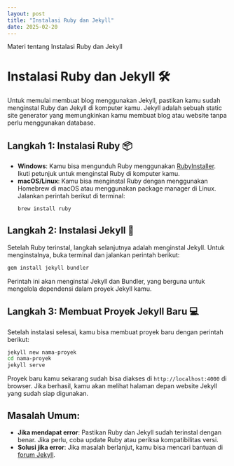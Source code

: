 ```yaml
---
layout: post
title: "Instalasi Ruby dan Jekyll"
date: 2025-02-20
---
```


Materi tentang Instalasi Ruby dan Jekyll


# Instalasi Ruby dan Jekyll 🛠️

Untuk memulai membuat blog menggunakan Jekyll, pastikan kamu sudah menginstal Ruby dan Jekyll di komputer kamu. Jekyll adalah sebuah static site generator yang memungkinkan kamu membuat blog atau website tanpa perlu menggunakan database.

## Langkah 1: Instalasi Ruby 📦
- **Windows**: Kamu bisa mengunduh Ruby menggunakan [RubyInstaller](https://rubyinstaller.org/). Ikuti petunjuk untuk menginstal Ruby di komputer kamu.
- **macOS/Linux**: Kamu bisa menginstal Ruby dengan menggunakan Homebrew di macOS atau menggunakan package manager di Linux. Jalankan perintah berikut di terminal:
  ```bash
  brew install ruby
  ```

## Langkah 2: Instalasi Jekyll 🚀
Setelah Ruby terinstal, langkah selanjutnya adalah menginstal Jekyll. Untuk menginstalnya, buka terminal dan jalankan perintah berikut:
```bash
gem install jekyll bundler
```
Perintah ini akan menginstal Jekyll dan Bundler, yang berguna untuk mengelola dependensi dalam proyek Jekyll kamu.

## Langkah 3: Membuat Proyek Jekyll Baru 💻
Setelah instalasi selesai, kamu bisa membuat proyek baru dengan perintah berikut:
```bash
jekyll new nama-proyek
cd nama-proyek
jekyll serve
```
Proyek baru kamu sekarang sudah bisa diakses di `http://localhost:4000` di browser. Jika berhasil, kamu akan melihat halaman depan website Jekyll yang sudah siap digunakan.

## Masalah Umum:
- **Jika mendapat error**: Pastikan Ruby dan Jekyll sudah terinstal dengan benar. Jika perlu, coba update Ruby atau periksa kompatibilitas versi.
- **Solusi jika error**: Jika masalah berlanjut, kamu bisa mencari bantuan di [forum Jekyll](https://talk.jekyllrb.com/).
